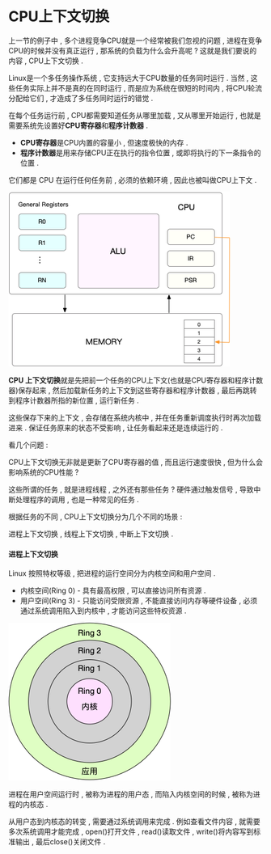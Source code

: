 # CPU上下文切换

上一节的例子中 , 多个进程竞争CPU就是一个经常被我们忽视的问题 , 进程在竞争CPU的时候并没有真正运行 , 那系统的负载为什么会升高呢 ? 这就是我们要说的内容 , CPU上下文切换 .

Linux是一个多任务操作系统 , 它支持远大于CPU数量的任务同时运行 . 当然 , 这些任务实际上并不是真的在同时运行 , 而是应为系统在很短的时间内 , 将CPU轮流分配给它们 , 才造成了多任务同时运行的错觉 .

在每个任务运行前 , CPU都需要知道任务从哪里加载 , 又从哪里开始运行 , 也就是需要系统先设置好**CPU寄存器**和**程序计数器** .

* **CPU寄存器**是CPU内置的容量小 , 但速度极快的内存 . 
* **程序计数器**是用来存储CPU正在执行的指令位置 , 或即将执行的下一条指令的位置 . 

它们都是 CPU 在运行任何任务前 , 必须的依赖环境 , 因此也被叫做CPU上下文 .

![](/assets/linux-cpu.png)

**CPU 上下文切换**就是先把前一个任务的CPU上下文\(也就是CPU寄存器和程序计数器\)保存起来 , 然后加载新任务的上下文到这些寄存器和程序计数器 , 最后再跳转到程序计数器所指的新位置 , 运行新任务 .

这些保存下来的上下文 , 会存储在系统内核中 , 并在任务重新调度执行时再次加载进来 . 保证任务原来的状态不受影响 , 让任务看起来还是连续运行的 .

看几个问题 :

CPU上下文切换无非就是更新了CPU寄存器的值 , 而且运行速度很快 , 但为什么会影响系统的CPU性能 ?

这些所谓的任务 , 就是进程线程 , 之外还有那些任务 ? 硬件通过触发信号 , 导致中断处理程序的调用 , 也是一种常见的任务 .

根据任务的不同 , CPU上下文切换分为几个不同的场景 :

进程上下文切换 , 线程上下文切换 , 中断上下文切换 .

#### 进程上下文切换

Linux 按照特权等级 , 把进程的运行空间分为内核空间和用户空间 .

* 内核空间\(Ring 0\) - 具有最高权限 , 可以直接访问所有资源 . 
* 用户空间\(Ring 3\) - 只能访问受限资源 , 不能直接访问内存等硬件设备 , 必须通过系统调用陷入到内核中 , 才能访问这些特权资源 . 

![](/assets/yunxingkongjian.png)

进程在用户空间运行时 , 被称为进程的用户态 , 而陷入内核空间的时候 , 被称为进程的内核态 . 

从用户态到内核态的转变 , 需要通过系统调用来完成 . 例如查看文件内容 , 就需要多次系统调用才能完成 , open\(\)打开文件 , read\(\)读取文件 , write\(\)将内容写到标准输出 , 最后close\(\)关闭文件 . 


